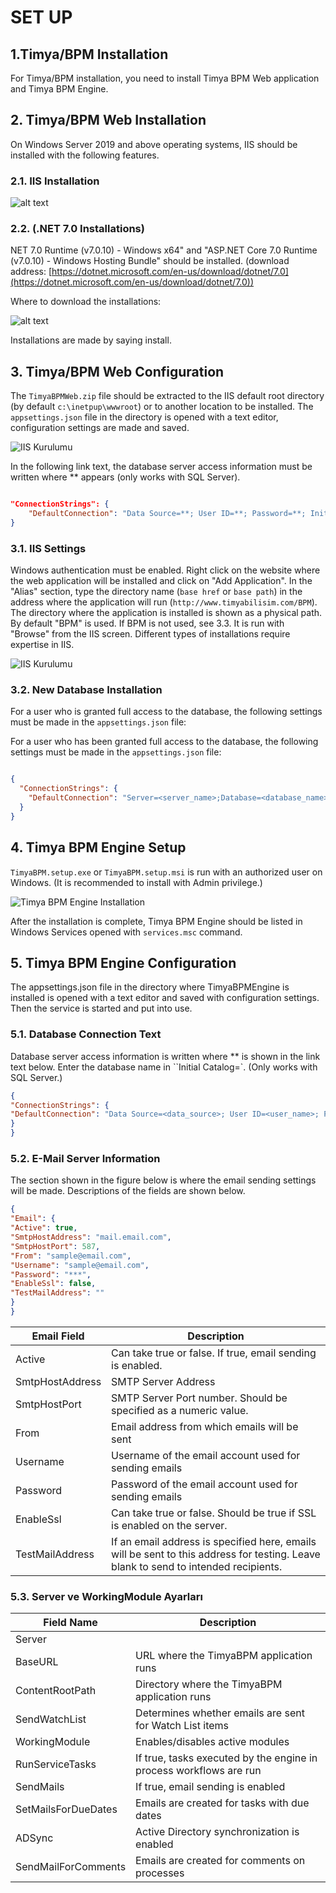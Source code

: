 
# SET UP 

## 1.Timya/BPM Installation
For Timya/BPM installation, you need to install Timya BPM Web application and Timya BPM Engine.

## 2. Timya/BPM Web Installation
On Windows Server 2019 and above operating systems, IIS should be installed with the following features.

### 2.1. IIS Installation

![alt text](/images/iss.png)

### 2.2. (.NET 7.0 Installations)
NET 7.0 Runtime (v7.0.10) - Windows x64" and "ASP.NET Core 7.0 Runtime (v7.0.10) - Windows Hosting Bundle" should be installed. (download address: [https://dotnet.microsoft.com/en-us/download/dotnet/7.0](https://dotnet.microsoft.com/en-us/download/dotnet/7.0))

Where to download the installations:

![alt text](/images/NET7.png)

Installations are made by saying install.

## 3. Timya/BPM Web Configuration

The `TimyaBPMWeb.zip` file should be extracted to the IIS default root directory (by default `c:\inetpup\wwwroot`) or to another location to be installed. The `appsettings.json` file in the directory is opened with a text editor, configuration settings are made and saved.

![IIS Kurulumu](/images/web.png)

In the following link text, the database server access information must be written where ** appears (only works with SQL Server).

```json

"ConnectionStrings": {
    "DefaultConnection": "Data Source=**; User ID=**; Password=**; Initial Catalog=**; TrustServerCertificate=True"
}

```


### 3.1. IIS Settings

Windows authentication must be enabled. Right click on the website where the web application will be installed and click on "Add Application". In the "Alias" section, type the directory name (`base href` or `base path`) in the address where the application will run (`http://www.timyabilisim.com/BPM`). The directory where the application is installed is shown as a physical path. By default "BPM" is used. If BPM is not used, see 3.3. It is run with "Browse" from the IIS screen. Different types of installations require expertise in IIS.


![IIS Kurulumu](/images/ISSayarları.png)


### 3.2. New Database Installation

For a user who is granted full access to the database, the following settings must be made in the `appsettings.json` file:

For a user who has been granted full access to the database, the following settings must be made in the `appsettings.json` file:

```json

{
  "ConnectionStrings": {
    "DefaultConnection": "Server=<server_name>;Database=<database_name>;Trusted_Connection=True;MultipleActiveResultSets=true"
  }
}

```


## 4. Timya BPM Engine Setup

`TimyaBPM.setup.exe` or `TimyaBPM.setup.msi` is run with an authorized user on Windows. (It is recommended to install with Admin privilege.)

![Timya BPM Engine Installation](/images/enginekurulum.png)

After the installation is complete, Timya BPM Engine should be listed in Windows Services opened with `services.msc` command.

## 5. Timya BPM Engine Configuration	

The appsettings.json file in the directory where TimyaBPMEngine is installed is opened with a text editor and saved with configuration settings. Then the service is started and put into use.

### 5.1. Database Connection Text

Database server access information is written where ** is shown in the link text below. Enter the database name in ``Initial Catalog=`. (Only works with SQL Server.)


```json
{
"ConnectionStrings": {
"DefaultConnection": "Data Source=<data_source>; User ID=<user_name>; Password=<password>; Initial Catalog=<initial_catalog>; TrustServerCertificate=True"
}
}
```

### 5.2. E-Mail Server Information

The section shown in the figure below is where the email sending settings will be made. Descriptions of the fields are shown below.


```json
{
"Email": {
"Active": true,
"SmtpHostAddress": "mail.email.com",
"SmtpHostPort": 587,
"From": "sample@email.com",
"Username": "sample@email.com",
"Password": "***",
"EnableSsl": false,
"TestMailAddress": ""
}
}
```


| Email Field         | Description                                                                                   |
|---------------------|----------------------------------------------------------------------------------------------|
| Active              | Can take true or false. If true, email sending is enabled.                                     |
| SmtpHostAddress     | SMTP Server Address                                                                           |
| SmtpHostPort        | SMTP Server Port number. Should be specified as a numeric value.                               |
| From                | Email address from which emails will be sent                                                  |
| Username            | Username of the email account used for sending emails                                          |
| Password            | Password of the email account used for sending emails                                          |
| EnableSsl           | Can take true or false. Should be true if SSL is enabled on the server.                        |
| TestMailAddress     | If an email address is specified here, emails will be sent to this address for testing. Leave blank to send to intended recipients. |




### 5.3. Server ve WorkingModule Ayarları	


| Field Name             | Description                                                                                       |
|------------------------|---------------------------------------------------------------------------------------------------|
| Server                 |                                                                                                   |
| BaseURL                | URL where the TimyaBPM application runs                                                          |
| ContentRootPath        | Directory where the TimyaBPM application runs                                                     |
| SendWatchList          | Determines whether emails are sent for Watch List items                                           |
| WorkingModule          | Enables/disables active modules                                                                   |
| RunServiceTasks        | If true, tasks executed by the engine in process workflows are run                                 |
| SendMails              | If true, email sending is enabled                                                                 |
| SetMailsForDueDates    | Emails are created for tasks with due dates                                                       |
| ADSync                 | Active Directory synchronization is enabled                                                      |
| SendMailForComments    | Emails are created for comments on processes                                                      |





 
